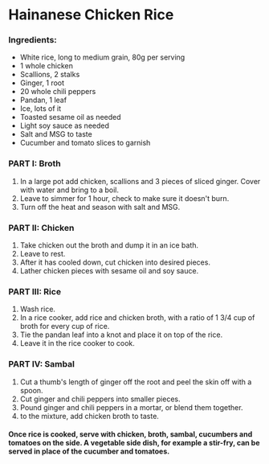 # Hainanese Chicken Rice

### Ingredients:

- White rice, long to medium grain, 80g per serving
- 1 whole chicken
- Scallions, 2 stalks
- Ginger, 1 root
- 20 whole chili peppers
- Pandan, 1 leaf
- Ice, lots of it
- Toasted sesame oil as needed
- Light soy sauce as needed
- Salt and MSG to taste
- Cucumber and tomato slices to garnish

### PART I: Broth

1. In a large pot add chicken, scallions and 3 pieces of sliced ginger. Cover with water and bring to a boil.
2. Leave to simmer for 1 hour, check to make sure it doesn't burn.
3. Turn off the heat and season with salt and MSG.

### PART II: Chicken

1. Take chicken out the broth and dump it in an ice bath.
2. Leave to rest.
3. After it has cooled down, cut chicken into desired pieces.
4. Lather chicken pieces with sesame oil and soy sauce.

### PART III: Rice

1. Wash rice.
2. In a rice cooker, add rice and chicken broth, with a ratio of 1 3/4 cup of broth for every cup of rice.
3. Tie the pandan leaf into a knot and place it on top of the rice.
4. Leave it in the rice cooker to cook.

### PART IV: Sambal

1. Cut a thumb's length of ginger off the root and peel the skin off with a spoon.
2. Cut ginger and chili peppers into smaller pieces.
3. Pound ginger and chili peppers in a mortar, or blend them together.
4. to the mixture, add chicken broth to taste.

#### Once rice is cooked, serve with chicken, broth, sambal, cucumbers and tomatoes on the side. A vegetable side dish, for example a stir-fry, can be served in place of the cucumber and tomatoes.
